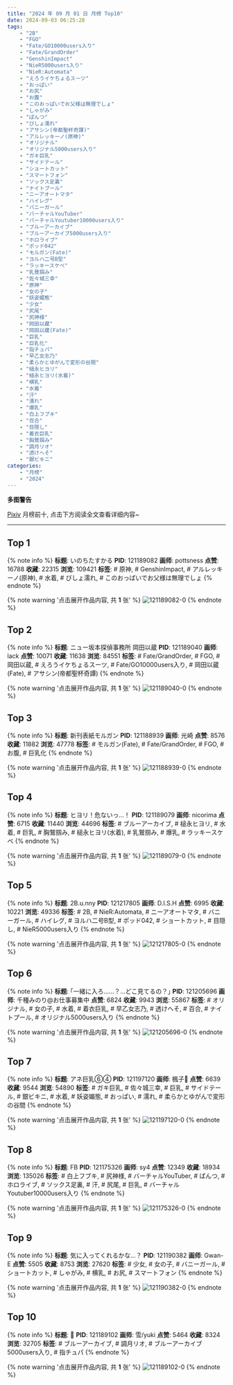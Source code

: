 ```yaml
---
title: "2024 年 09 月 01 日 月榜 Top10"
date: 2024-09-03 06:25:28
tags:
    - "2B"
    - "FGO"
    - "Fate/GO10000users入り"
    - "Fate/GrandOrder"
    - "GenshinImpact"
    - "NieR5000users入り"
    - "NieR:Automata"
    - "えろうイケちょるスーツ"
    - "おっぱい"
    - "お尻"
    - "お腹"
    - "このおっぱいでお父様は無理でしょ"
    - "しゃがみ"
    - "ぱんつ"
    - "びしょ濡れ"
    - "アサシン(帝都聖杯奇譚)"
    - "アルレッキーノ(原神)"
    - "オリジナル"
    - "オリジナル5000users入り"
    - "ガキ巨乳"
    - "サイドテール"
    - "ショートカット"
    - "スマートフォン"
    - "ソックス足裏"
    - "ナイトプール"
    - "ニーアオートマタ"
    - "ハイレグ"
    - "バニーガール"
    - "バーチャルYouTuber"
    - "バーチャルYoutuber10000users入り"
    - "ブルーアーカイブ"
    - "ブルーアーカイブ5000users入り"
    - "ホロライブ"
    - "ポッド042"
    - "モルガン(Fate)"
    - "ヨルハ二号B型"
    - "ラッキースケベ"
    - "乳鷲掴み"
    - "佐々城三幸"
    - "原神"
    - "女の子"
    - "妖姿媚態"
    - "少女"
    - "尻尾"
    - "尻神様"
    - "岡田以蔵"
    - "岡田以蔵(Fate)"
    - "巨乳"
    - "巨乳化"
    - "指チュパ"
    - "早乙女志乃"
    - "柔らかとゆがんで変形の谷間"
    - "槌永ヒヨリ"
    - "槌永ヒヨリ(水着)"
    - "横乳"
    - "水着"
    - "汗"
    - "濡れ"
    - "爆乳"
    - "白上フブキ"
    - "百合"
    - "目隠し"
    - "着衣巨乳"
    - "胸鷲掴み"
    - "調月リオ"
    - "透けへそ"
    - "銀ビキニ"
categories:
    - "月榜"
    - "2024"
---
```


<i class="fa fa-triangle-exclamation"></i>**多图警告**<i class="fa fa-triangle-exclamation"></i>

[Pixiv](https://www.pixiv.net/) 月榜前十, 点击下方阅读全文查看详细内容~

<!-- more -->

---

## Top 1

{% note info %}
**标题**: いのちたすかる
**PID**: 121189082 **画师**: pottsness
**点赞**: 16788 **收藏**: 22315 **浏览**: 109421
**标签**: # 原神, # GenshinImpact, # アルレッキーノ(原神), # 水着, # びしょ濡れ, # このおっぱいでお父様は無理でしょ
{% endnote %}

{% note warning '点击展开作品内容, 共 **1** 张' %}
![121189082-0](https://i.pixiv.re/img-original/img/2024/08/05/00/00/44/121189082_p0.jpg)
{% endnote %}

## Top 2

{% note info %}
**标题**: ニュー坂本探偵事務所 岡田以蔵
**PID**: 121189040 **画师**: lack
**点赞**: 10071 **收藏**: 11638 **浏览**: 84551
**标签**: # Fate/GrandOrder, # FGO, # 岡田以蔵, # えろうイケちょるスーツ, # Fate/GO10000users入り, # 岡田以蔵(Fate), # アサシン(帝都聖杯奇譚)
{% endnote %}

{% note warning '点击展开作品内容, 共 **1** 张' %}
![121189040-0](https://i.pixiv.re/img-original/img/2024/08/05/00/00/34/121189040_p0.jpg)
{% endnote %}

## Top 3

{% note info %}
**标题**: 新刊表紙モルガン
**PID**: 121188939 **画师**: 光崎
**点赞**: 8576 **收藏**: 11882 **浏览**: 47778
**标签**: # モルガン(Fate), # Fate/GrandOrder, # FGO, # お腹, # 巨乳化
{% endnote %}

{% note warning '点击展开作品内容, 共 **1** 张' %}
![121188939-0](https://i.pixiv.re/img-original/img/2024/08/05/00/00/08/121188939_p0.png)
{% endnote %}

## Top 4

{% note info %}
**标题**: ヒヨリ！危ないっ...！
**PID**: 121189079 **画师**: nicorima
**点赞**: 6715 **收藏**: 11440 **浏览**: 44696
**标签**: # ブルーアーカイブ, # 槌永ヒヨリ, # 水着, # 巨乳, # 胸鷲掴み, # 槌永ヒヨリ(水着), # 乳鷲掴み, # 爆乳, # ラッキースケベ
{% endnote %}

{% note warning '点击展开作品内容, 共 **1** 张' %}
![121189079-0](https://i.pixiv.re/img-original/img/2024/08/05/00/00/44/121189079_p0.png)
{% endnote %}

## Top 5

{% note info %}
**标题**: 2B.u.nny
**PID**: 121217805 **画师**: D.I.S.H
**点赞**: 6995 **收藏**: 10221 **浏览**: 49336
**标签**: # 2B, # NieR:Automata, # ニーアオートマタ, # バニーガール, # ハイレグ, # ヨルハ二号B型, # ポッド042, # ショートカット, # 目隠し, # NieR5000users入り
{% endnote %}

{% note warning '点击展开作品内容, 共 **1** 张' %}
![121217805-0](https://i.pixiv.re/img-original/img/2024/08/05/23/45/23/121217805_p0.jpg)
{% endnote %}

## Top 6

{% note info %}
**标题**: ｢一緒に入ろ……？…どこ見てるの？｣
**PID**: 121205696 **画师**: 千種みのり@お仕事募集中
**点赞**: 6824 **收藏**: 9943 **浏览**: 55867
**标签**: # オリジナル, # 女の子, # 水着, # 着衣巨乳, # 早乙女志乃, # 透けへそ, # 百合, # ナイトプール, # オリジナル5000users入り
{% endnote %}

{% note warning '点击展开作品内容, 共 **1** 张' %}
![121205696-0](https://i.pixiv.re/img-original/img/2024/08/05/17/14/53/121205696_p0.jpg)
{% endnote %}

## Top 7

{% note info %}
**标题**: アネ巨乳⑥④
**PID**: 121197120 **画师**: 楓子🍁
**点赞**: 6639 **收藏**: 9544 **浏览**: 54890
**标签**: # ガキ巨乳, # 佐々城三幸, # 巨乳, # サイドテール, # 銀ビキニ, # 水着, # 妖姿媚態, # おっぱい, # 濡れ, # 柔らかとゆがんで変形の谷間
{% endnote %}

{% note warning '点击展开作品内容, 共 **1** 张' %}
![121197120-0](https://i.pixiv.re/img-original/img/2024/08/05/08/00/05/121197120_p0.jpg)
{% endnote %}

## Top 8

{% note info %}
**标题**: FB
**PID**: 121175326 **画师**: sy4
**点赞**: 12349 **收藏**: 18934 **浏览**: 135026
**标签**: # 白上フブキ, # 尻神様, # バーチャルYouTuber, # ぱんつ, # ホロライブ, # ソックス足裏, # 汗, # 尻尾, # 巨乳, # バーチャルYoutuber10000users入り
{% endnote %}

{% note warning '点击展开作品内容, 共 **1** 张' %}
![121175326-0](https://i.pixiv.re/img-original/img/2024/08/04/17/25/21/121175326_p0.png)
{% endnote %}

## Top 9

{% note info %}
**标题**: 気に入ってくれるかな...？
**PID**: 121190382 **画师**: Gwan-E
**点赞**: 5505 **收藏**: 8753 **浏览**: 27620
**标签**: # 少女, # 女の子, # バニーガール, # ショートカット, # しゃがみ, # 横乳, # お尻, # スマートフォン
{% endnote %}

{% note warning '点击展开作品内容, 共 **1** 张' %}
![121190382-0](https://i.pixiv.re/img-original/img/2024/08/05/00/30/05/121190382_p0.png)
{% endnote %}

## Top 10

{% note info %}
**标题**: 👅
**PID**: 121189102 **画师**: 雪/yuki
**点赞**: 5464 **收藏**: 8324 **浏览**: 32705
**标签**: # ブルーアーカイブ, # 調月リオ, # ブルーアーカイブ5000users入り, # 指チュパ
{% endnote %}

{% note warning '点击展开作品内容, 共 **1** 张' %}
![121189102-0](https://i.pixiv.re/img-original/img/2024/08/05/00/00/50/121189102_p0.jpg)
{% endnote %}
